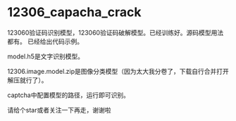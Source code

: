 # 12306_capacha_crack

123060验证码识别模型，123060验证码破解模型。已经训练好。源码模型用法都有。
已经给出代码示例。


model.h5是文字识别模型。

12306.image.model.zip是图像分类模型（因为太大我分卷了，下载自行合并打开解压就行了）。

captcha中配置模型的路径，运行即可识别。



请给个star或者关注一下再走，谢谢啦
